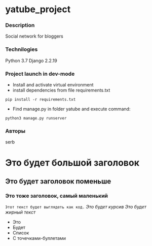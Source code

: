 # yatube_project

### Description

Social network for bloggers

### Technilogies

Python 3.7
Django 2.2.19

### Project launch in dev-mode

- Install and activate virtual environment
- install dependencies from file requirements.txt

```
pip install -r requirements.txt
```

- Find manage.py in folder yatube and execute command:

```
python3 manage.py runserver
```

### Авторы

serb

# Это будет большой заголовок

## Это будет заголовок поменьше

### Это тоже заголовок, самый маленький

`Этот текст будет выглядеть как код.`
_Это будет курсив_
_Это будет жирный текст_

- Это
- Будет
- Список
- С точечками-буллетами

